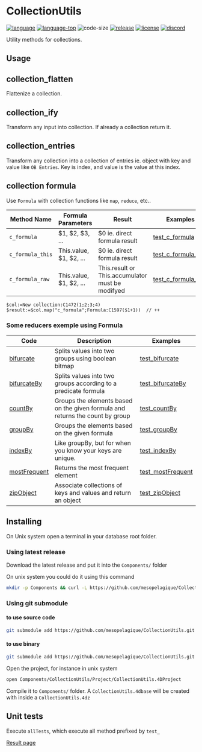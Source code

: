 # CollectionUtils

[![language][code-shield]][code-url]
[![language-top][code-top]][code-url]
![code-size][code-size]
[![release][release-shield]][release-url]
[![license][license-shield]][license-url]
[![discord][discord-shield]][discord-url]

Utility methods for collections.

## Usage

## collection_flatten

Flattenize a collection.

## collection_ify

Transform any input into collection. If already a collection return it.

## collection_entries

Transform any collection into a collection of entries ie. object with key and value like `OB Entries`.
Key is index, and value is the value at this index.

## collection formula

Use `Formula` with collection functions like `map`, `reduce`, etc..

|Method Name|Formula Parameters|Result|Examples|
|---|---|---|---|
|`c_formula`|$1, $2, $3, ...| $0 ie. direct formula result|[test_c_formula](Project/Sources/Methods/test_c_formula.4dm)|
|`c_formula_this`|This.value, $1, $2, ...| $0 ie. direct formula result|[test_c_formula_this](Project/Sources/Methods/test_c_formula_this.4dm)|
|`c_formula_raw`|This.value, $1, $2, ...| This.result or This.accumulator must be modifyed|[test_c_formula_raw](Project/Sources/Methods/test_c_formula_raw.4dm)|

```4d
$col:=New collection:C1472(1;2;3;4)
$result:=$col.map("c_formula";Formula:C1597($1+1))  // ++
```

### Some reducers exemple using Formula

|Code|Description|Examples|
|---|---|---|
|[bifurcate](Project/Sources/Methods/bifurcate.4dm)|Splits values into two groups using boolean bitmap|[test_bifurcate](Project/Sources/Methods/test_bifurcate.4dm)|
|[bifurcateBy](Project/Sources/Methods/bifurcateBy.4dm)|Splits values into two groups according to a predicate formula|[test_bifurcateBy](Project/Sources/Methods/test_bifurcateBy.4dm)|
|[countBy](Project/Sources/Methods/countBy.4dm)|Groups the elements based on the given formula and returns the count by group|[test_countBy](Project/Sources/Methods/test_countBy.4dm)|
|[groupBy](Project/Sources/Methods/groupBy.4dm)|Groups the elements based on the given formula|[test_groupBy](Project/Sources/Methods/test_groupBy.4dm)|
|[indexBy](Project/Sources/Methods/indexBy.4dm)|Like groupBy, but for when you know your keys are unique.|[test_indexBy](Project/Sources/Methods/test_indexBy.4dm)|
|[mostFrequent](Project/Sources/Methods/mostFrequent.4dm)|Returns the most frequent element|[test_mostFrequent](Project/Sources/Methods/test_mostFrequent.4dm	)|
|[zipObject](Project/Sources/Methods/zipObject.4dm)|Associate collections of keys and values and return an object|[test_zipObject](Project/Sources/Methods/test_zipObject.4dm)|

## Installing

On Unix system open a terminal in your database root folder.

### Using latest release

Download the latest release and put  it into the `Components/` folder

On unix system you could do it using this command

```bash
mkdir -p Components && curl -L https://github.com/mesopelagique/CollectionUtils/releases/latest/download/CollectionUtils.4DZ --output Components/CollectionUtils.4dz
```

### Using git submodule

#### to use source code

```bash
git submodule add https://github.com/mesopelagique/CollectionUtils.git Components/CollectionUtils.4dbase
```

#### to use binary

```bash
git submodule add https://github.com/mesopelagique/CollectionUtils.git Components/CollectionUtils
```

Open the project, for instance in unix system

```bash
open Components/CollectionUtils/Project/CollectionUtils.4DProject
```

Compile it to `Components/` folder. A `CollectionUtils.4dbase` will be created with inside a `CollectionUtils.4dz`

## Unit tests

Execute `allTests`, which execute all method prefixed by `test_`

[Result page](http://htmlpreview.github.io/?https://raw.githubusercontent.com/mesopelagique/CollectionUtils/webtu/WebFolder/results.html)

<!-- MARKDOWN LINKS & IMAGES -->
<!-- https://www.markdownguide.org/basic-syntax/#reference-style-links -->
[code-shield]: https://img.shields.io/static/v1?label=language&message=4d&color=blue
[code-top]: https://img.shields.io/github/languages/top/mesopelagique/CollectionUtils.svg
[code-size]: https://img.shields.io/github/languages/code-size/mesopelagique/CollectionUtils.svg
[code-url]: https://developer.4d.com/
[release-shield]: https://img.shields.io/github/v/release/mesopelagique/CollectionUtils
[release-url]: https://github.com/mesopelagique/CollectionUtils/releases/latest
[license-shield]: https://img.shields.io/github/license/mesopelagique/CollectionUtils
[license-url]: LICENSE.md
[discord-shield]: https://img.shields.io/badge/chat-discord-7289DA?logo=discord&style=flat
[discord-url]: https://discord.gg/dVTqZHr
